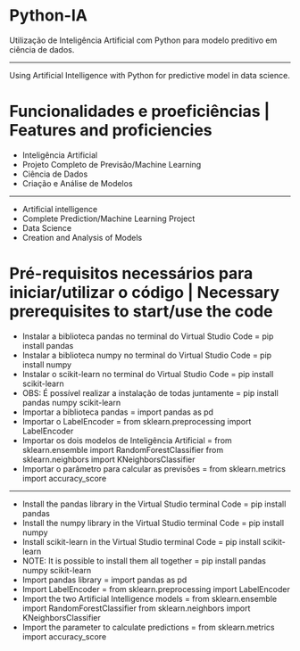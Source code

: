 # Python-IA
Utilização de Inteligência Artificial com Python para modelo preditivo em ciência de dados.
___________________________________________________________________________________________________________________________
Using Artificial Intelligence with Python for predictive model in data science.
# Funcionalidades e proeficiências | Features and proficiencies
- Inteligência Artificial
- Projeto Completo de Previsão/Machine Learning
- Ciência de Dados
- Criação e Análise de Modelos
___________________________________________________________________________________________________________________________  
- Artificial intelligence
- Complete Prediction/Machine Learning Project
- Data Science
- Creation and Analysis of Models
# Pré-requisitos necessários para iniciar/utilizar o código | Necessary prerequisites to start/use the code
- Instalar a biblioteca pandas no terminal do Virtual Studio Code = pip install pandas
- Instalar a biblioteca numpy no terminal do Virtual Studio Code = pip install numpy
- Instalar o scikit-learn no terminal do Virtual Studio Code = pip install scikit-learn
- OBS: É possível realizar a instalação de todas juntamente = pip install pandas numpy scikit-learn
- Importar a biblioteca pandas = import pandas as pd
- Importar o LabelEncoder = from sklearn.preprocessing import LabelEncoder
- Importar os dois modelos de Inteligência Artificial = from sklearn.ensemble import RandomForestClassifier
from sklearn.neighbors import KNeighborsClassifier
- Importar o parâmetro para calcular as previsões = from sklearn.metrics import accuracy_score
___________________________________________________________________________________________________________________________ 
- Install the pandas library in the Virtual Studio terminal Code = pip install pandas
- Install the numpy library in the Virtual Studio terminal Code = pip install numpy
- Install scikit-learn in the Virtual Studio terminal Code = pip install scikit-learn
- NOTE: It is possible to install them all together = pip install pandas numpy scikit-learn
- Import pandas library = import pandas as pd
- Import LabelEncoder = from sklearn.preprocessing import LabelEncoder
- Import the two Artificial Intelligence models = from sklearn.ensemble import RandomForestClassifier
from sklearn.neighbors import KNeighborsClassifier
- Import the parameter to calculate predictions = from sklearn.metrics import accuracy_score

